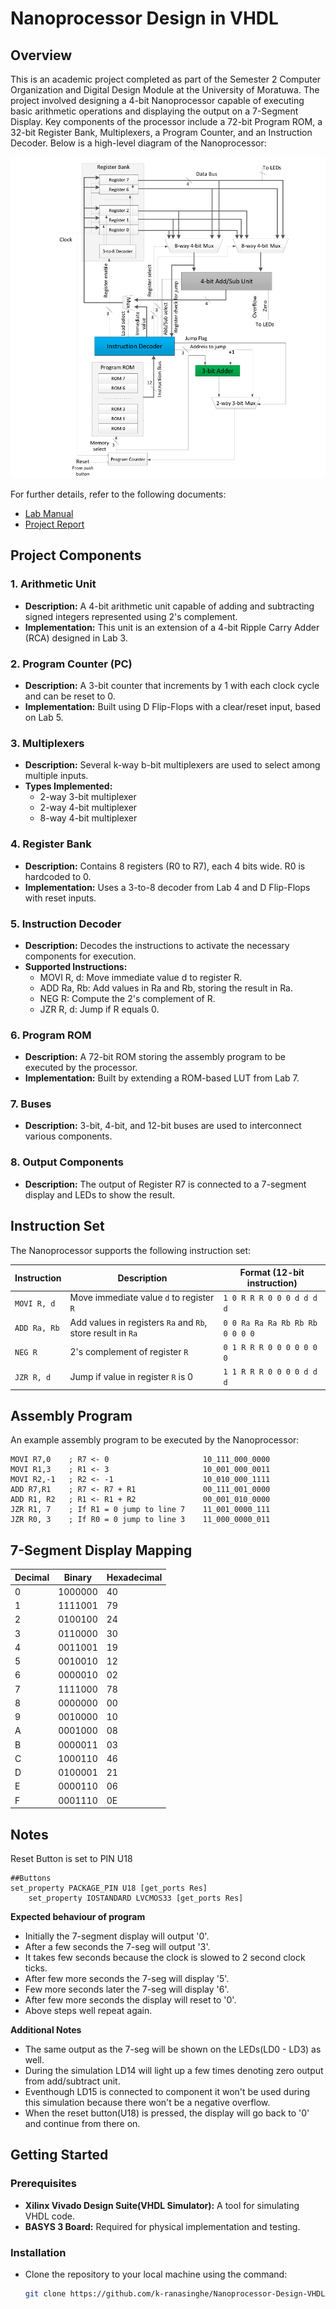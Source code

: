 # Nanoprocessor Design in VHDL

## Overview

This is an academic project completed as part of the Semester 2 Computer Organization and Digital Design Module at the University of Moratuwa. The project involved designing a 4-bit Nanoprocessor capable of executing basic arithmetic operations and displaying the output on a 7-Segment Display. Key components of the processor include a 72-bit Program ROM, a 32-bit Register Bank, Multiplexers, a Program Counter, and an Instruction Decoder. Below is a high-level diagram of the Nanoprocessor:

![Nanoprocessor Diagram](https://github.com/k-ranasinghe/Nanoprocessor-Design-VHDL/blob/main/images/processor-diagram.png?raw=true)

For further details, refer to the following documents:
- [Lab Manual](https://github.com/k-ranasinghe/Nanoprocessor-Design-VHDL/blob/9b81ea092f5efd99e5e1a7f0102a0ab3aaee1776/Lab%209-10%20_%20Microprocessor.pdf)
- [Project Report](https://github.com/k-ranasinghe/Nanoprocessor-Design-VHDL/blob/9b81ea092f5efd99e5e1a7f0102a0ab3aaee1776/lab%209-10%20Report.pdf)

## Project Components

### 1. Arithmetic Unit
- **Description:** A 4-bit arithmetic unit capable of adding and subtracting signed integers represented using 2's complement.
- **Implementation:** This unit is an extension of a 4-bit Ripple Carry Adder (RCA) designed in Lab 3.

### 2. Program Counter (PC)
- **Description:** A 3-bit counter that increments by 1 with each clock cycle and can be reset to 0.
- **Implementation:** Built using D Flip-Flops with a clear/reset input, based on Lab 5.

### 3. Multiplexers
- **Description:** Several k-way b-bit multiplexers are used to select among multiple inputs.
- **Types Implemented:**
  - 2-way 3-bit multiplexer
  - 2-way 4-bit multiplexer
  - 8-way 4-bit multiplexer

### 4. Register Bank
- **Description:** Contains 8 registers (R0 to R7), each 4 bits wide. R0 is hardcoded to 0.
- **Implementation:** Uses a 3-to-8 decoder from Lab 4 and D Flip-Flops with reset inputs.

### 5. Instruction Decoder
- **Description:** Decodes the instructions to activate the necessary components for execution.
- **Supported Instructions:**
  - MOVI R, d: Move immediate value d to register R.
  - ADD Ra, Rb: Add values in Ra and Rb, storing the result in Ra.
  - NEG R: Compute the 2's complement of R.
  - JZR R, d: Jump if R equals 0.

### 6. Program ROM
- **Description:** A 72-bit ROM storing the assembly program to be executed by the processor.
- **Implementation:** Built by extending a ROM-based LUT from Lab 7.

### 7. Buses
- **Description:** 3-bit, 4-bit, and 12-bit buses are used to interconnect various components.

### 8. Output Components
- **Description:** The output of Register R7 is connected to a 7-segment display and LEDs to show the result.

## Instruction Set

The Nanoprocessor supports the following instruction set:

| Instruction | Description | Format (12-bit instruction)                  |
|-------------|-------------|----------------------------------------------|
| `MOVI R, d` | Move immediate value `d` to register `R` | `1 0 R R R 0 0 0 d d d d` |
| `ADD Ra, Rb` | Add values in registers `Ra` and `Rb`, store result in `Ra` | `0 0 Ra Ra Ra Rb Rb Rb 0 0 0 0` |
| `NEG R`     | 2's complement of register `R` | `0 1 R R R 0 0 0 0 0 0 0` |
| `JZR R, d`  | Jump if value in register `R` is 0 | `1 1 R R R 0 0 0 0 d d d` |

## Assembly Program

An example assembly program to be executed by the Nanoprocessor:

```assembly
MOVI R7,0    ; R7 <- 0                     10_111_000_0000
MOVI R1,3    ; R1 <- 3                     10_001_000_0011
MOVI R2,-1   ; R2 <- -1                    10_010_000_1111	
ADD R7,R1    ; R7 <- R7 + R1               00_111_001_0000
ADD R1, R2   ; R1 <- R1 + R2               00_001_010_0000
JZR R1, 7    ; If R1 = 0 jump to line 7    11_001_0000_111
JZR R0, 3    ; If R0 = 0 jump to line 3    11_000_0000_011
```

## 7-Segment Display Mapping
| Decimal |	Binary | Hexadecimal |
|---------|--------|-------------|
|0 | 1000000	|	40|
|1 |	1111001	|	79|
|2 |	0100100	|	24|
|3 |	0110000	|	30|
|4 |	0011001	|	19|
|5 |	0010010	|	12|
|6 |	0000010	|	02|
|7 |	1111000	|	78|
|8 |	0000000	|	00|
|9 |	0010000	|	10|
|A |	0001000	|	08|
|B |	0000011	|	03|
|C |	1000110	|	46|
|D |	0100001	|	21|
|E |	0000110	|	06|
|F |	0001110	|	0E|

## Notes
Reset Button is set to PIN U18
```
##Buttons
set_property PACKAGE_PIN U18 [get_ports Res]
	set_property IOSTANDARD LVCMOS33 [get_ports Res]
```


**Expected behaviour of program**
- Initially the 7-segment display will output '0'.
- After a few seconds the 7-seg will output '3'.
- It takes few seconds because the clock is slowed to 2 second clock ticks.
- After few more seconds the 7-seg will display '5'.
- Few more seconds later the 7-seg will display '6'.
- After few more seconds the display will reset to '0'.
- Above steps well repeat again.

**Additional Notes**
- The same output as the 7-seg will be shown on the LEDs(LD0 - LD3) as well.
- During the simulation LD14 will light up a few times denoting zero output from add/subtract unit.
- Eventhough LD15 is connected to component it won't be used during this simulation because there won't be a negative overflow.
- When the reset button(U18) is pressed, the display will go back to '0' and continue from there on.

## Getting Started

### Prerequisites
- **Xilinx Vivado Design Suite(VHDL Simulator):** A tool for simulating VHDL code.
- **BASYS 3 Board:** Required for physical implementation and testing.

### Installation
- Clone the repository to your local machine using the command:
  ```bash
  git clone https://github.com/k-ranasinghe/Nanoprocessor-Design-VHDL.git
